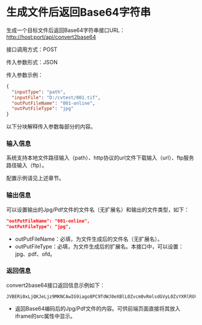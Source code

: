 # 生成文件后返回Base64字符串

生成一个目标文件后返回Base64字符串接口URL：[http://host:port/api/convert2base64](http://host:port/api/convert2base64)

接口调用方式：POST





传入参数形式：JSON

传入参数示例：

```json
{
  "inputType": "path",
  "inputFile": "D:/cvtest/001.tif",
  "outPutFileName": "001-online",
  "outPutFileType": "jpg"
}
```

以下分块解释传入参数每部分的内容。

### 输入信息

系统支持本地文件路径输入（path）、http协议的url文件下载输入（url）、ftp服务路径输入（ftp）。

配置示例请见上述章节。

### 输出信息

可以设置输出的Jpg/Pdf文件的文件名（无扩展名）和输出的文件类型，如下：

```json
"outPutFileName": "001-online",
"outPutFileType": "jpg",
```

- outPutFileName：必填，为文件生成后的文件名（无扩展名）。
- outPutFileType：必填，为文件生成后的扩展名。本接口中，可以设置：jpg、pdf、ofd。

### 返回信息

convert2base64接口返回信息示例如下：

```
JVBERi0xLjQKJeLjz9MKNCAwIG9iago8PC9TdWJ0eXBlL0Zvcm0vRmlsdGVyL0ZsYXRlRGVjb2RlL1R5………………
```

- 返回Base64编码后的Jpg/Pdf文件的内容。可供前端页面直接将其放入iframe的src属性中显示。

